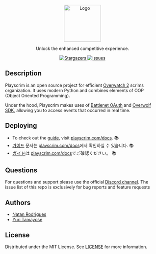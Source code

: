 <p align="center">
  <a href="https://github.com/playscrim/ow2" target="blank">
    <img src="https://images.blz-contentstack.com/v3/assets/blt321317473c90505c/blt8e91198b8a92ac17/643073312d91476d41e46748/OWL_Tracer_02.png" width="120" alt="Logo" />
  </a>
</p>

<p align="center">
  <p align="center">
   Unlock the enhanced competitive experience.
  </p>
</p>

<p align="center">
  <a href="https://github.com/playscrim/ow2" target="_blank">
    <img src="https://img.shields.io/github/stars/playscrim/ow2" alt="Stargazers" />
  </a>
  <a href="https://github.com/playscrim/ow2" target="_blank">
    <img src="https://img.shields.io/github/issues/playscrim/ow2" alt="Issues" />
  </a>
</p>

## Description
Playscrim is an open source project for efficient [Overwatch 2](https://playoverwatch.com) scrims organization. It uses modern Python and combines elements of OOP (Object Oriented Programming).

Under the hood, Playscrim makes uses of [Battlenet OAuth](https://develop.battle.net/documentation/guides/using-oauth) and [Overwolf SDK](https://overwolf.com), allowing you to access events that occurred in real time.

## Deploying
* To check out the [guide](https://playscrim.com/docs), visit [playscrim.com/docs](https://playscrim.com/docs). :books:
* [가이드](https://playscrim.com/docs) 문서는 [playscrim.com/docs](https://playscrim.com/docs)에서 확인하실 수 있습니다. :books:
* [ガイド](https://playscrim.com/docs)は [playscrim.com/docs](https://playscrim.com/docs)でご確認ください。 :books:

## Questions
For questions and support please use the official [Discord channel](https://playscrim.com/discord). The issue list of this repo is exclusively for bug reports and feature requests

## Authors
- [Natan Rodrigues](https://github.com/natanrce)
- [Yuri Tamayose](https://github.com/tayox)

## License
Distributed under the MIT License. See [LICENSE](./LICENSE) for more information.
